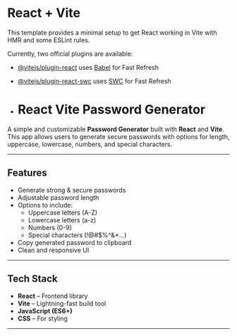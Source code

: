 # React + Vite

This template provides a minimal setup to get React working in Vite with HMR and some ESLint rules.

Currently, two official plugins are available:

- [@vitejs/plugin-react](https://github.com/vitejs/vite-plugin-react/blob/main/packages/plugin-react/README.md) uses [Babel](https://babeljs.io/) for Fast Refresh
- [@vitejs/plugin-react-swc](https://github.com/vitejs/vite-plugin-react-swc) uses [SWC](https://swc.rs/) for Fast Refresh

- # React Vite Password Generator

A simple and customizable **Password Generator** built with **React** and **Vite**.  
This app allows users to generate secure passwords with options for length, uppercase, lowercase, numbers, and special characters.

---

## Features
- Generate strong & secure passwords
- Adjustable password length
- Options to include:
  - Uppercase letters (A-Z)
  - Lowercase letters (a-z)
  - Numbers (0-9)
  - Special characters (!@#$%^&*...)
- Copy generated password to clipboard
- Clean and responsive UI

---

## Tech Stack
- **React** – Frontend library
- **Vite** – Lightning-fast build tool
- **JavaScript (ES6+)**
- **CSS** – For styling

---

